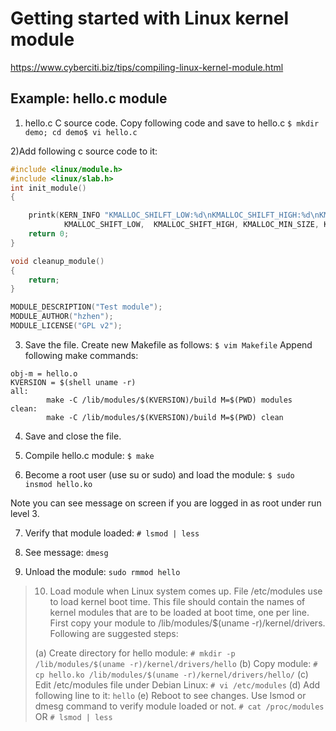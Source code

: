 # Getting started with Linux kernel module

https://www.cyberciti.biz/tips/compiling-linux-kernel-module.html



## Example: hello.c module

1) hello.c C source code. Copy following code and save to hello.c
`$ mkdir demo; cd demo$ vi hello.c`

2)Add following c source code to it:

```C
#include <linux/module.h>
#include <linux/slab.h>
int init_module()
{

    printk(KERN_INFO "KMALLOC_SHILFT_LOW:%d\nKMALLOC_SHILFT_HIGH:%d\nKMALLOC_MIN_SIZE:%d\nKMALLOC_MAX_SIZE:%lu\nPAGE_SHIFT:%d\n",
            KMALLOC_SHIFT_LOW,  KMALLOC_SHIFT_HIGH, KMALLOC_MIN_SIZE, KMALLOC_MAX_SIZE, PAGE_SHIFT);
    return 0;
}

void cleanup_module()
{
    return;
}

MODULE_DESCRIPTION("Test module");
MODULE_AUTHOR("hzhen");
MODULE_LICENSE("GPL v2");
```

3) Save the file. Create new Makefile as follows:
`$ vim Makefile`
Append following make commands:

```
obj-m = hello.o
KVERSION = $(shell uname -r)
all:
        make -C /lib/modules/$(KVERSION)/build M=$(PWD) modules
clean:
        make -C /lib/modules/$(KVERSION)/build M=$(PWD) clean
```

4) Save and close the file.

5) Compile hello.c module:
`$ make`

6) Become a root user (use su or sudo) and load the module:
`$ sudo insmod hello.ko`

Note you can see message on screen if you are logged in as root under run level 3.

7) Verify that module loaded:
`# lsmod | less`

8) See message:
`dmesg`

9) Unload the module:
`sudo rmmod hello`

> 10) Load module when Linux system comes up. File /etc/modules use to load kernel boot time. This file should contain the names of kernel modules that are to be loaded at boot time, one per line. First copy your module to /lib/modules/$(uname -r)/kernel/drivers. Following are suggested steps:
>
> (a) Create directory for hello module:
> `# mkdir -p /lib/modules/$(uname -r)/kernel/drivers/hello`
> (b) Copy module:
> `# cp hello.ko /lib/modules/$(uname -r)/kernel/drivers/hello/`
> (c) Edit /etc/modules file under Debian Linux:
> `# vi /etc/modules`
> (d) Add following line to it:
> `hello`
> (e) Reboot to see changes. Use lsmod or dmesg command to verify module loaded or not.
> `# cat /proc/modules`
> OR
> `# lsmod | less`